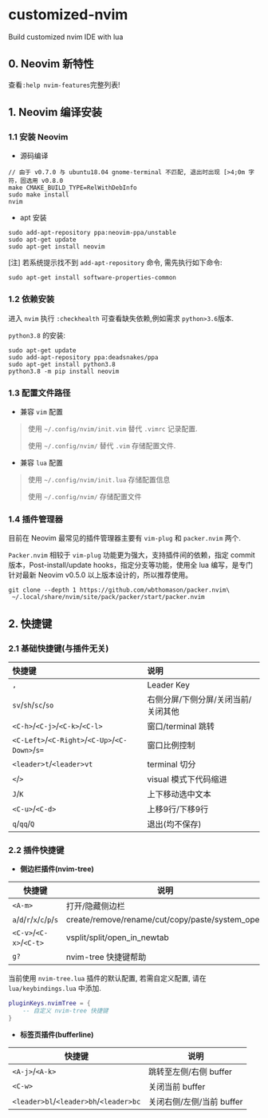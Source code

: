 # customized-nvim
Build customized nvim IDE with lua

## 0. Neovim 新特性

查看`:help nvim-features`完整列表!

## 1. Neovim 编译安装

### 1.1 安装 Neovim

- 源码编译

```shell
// 由于 v0.7.0 与 ubuntu18.04 gnome-terminal 不匹配, 退出时出现 [>4;0m 字符，固选用 v0.8.0
make CMAKE_BUILD_TYPE=RelWithDebInfo
sudo make install
nvim
```

- apt 安装

```shell
sudo add-apt-repository ppa:neovim-ppa/unstable
sudo apt-get update
sudo apt-get install neovim
```

[注] 若系统提示找不到 `add-apt-repository` 命令, 需先执行如下命令:

```shell
sudo apt-get install software-properties-common
```

### 1.2 依赖安装

进入 `nvim` 执行 `:checkhealth` 可查看缺失依赖,例如需求 `python>3.6`版本.

`python3.8` 的安装:

```shell
sudo apt-get update
sudo add-apt-repository ppa:deadsnakes/ppa
sudo apt-get install python3.8
python3.8 -m pip install neovim
```

### 1.3 配置文件路径

- 兼容 `vim` 配置

> 使用 `~/.config/nvim/init.vim` 替代 `.vimrc` 记录配置.
>
> 使用 `~/.config/nvim/` 替代 `.vim` 存储配置文件.

- 兼容 `lua` 配置

> 使用 `~/.config/nvim/init.lua` 存储配置信息
>
> 使用 `~/.config/nvim/` 存储配置文件

### 1.4 插件管理器

目前在 Neovim 最常见的插件管理器主要有 `vim-plug` 和 `packer.nvim` 两个.

`Packer.nvim` 相较于 `vim-plug` 功能更为强大，支持插件间的依赖，指定 commit 版本，Post-install/update hooks，指定分支等功能，使用全 lua 编写，是专门针对最新 Neovim v0.5.0 以上版本设计的，所以推荐使用。

```shell
git clone --depth 1 https://github.com/wbthomason/packer.nvim\
 ~/.local/share/nvim/site/pack/packer/start/packer.nvim
```

## 2. 快捷键

### 2.1 基础快捷键(与插件无关)

| 快捷键                                          | 说明                                |
| :---------------------------------------------- | :---------------------------------- |
| `,`                                             | Leader Key                          |
| `sv`/`sh`/`sc`/`so`                             | 右侧分屏/下侧分屏/关闭当前/关闭其他 |
| `<C-h>`/`<C-j>`/`<C-k>`/`<C-l>`                 | 窗口/terminal 跳转                  |
| `<C-Left>`/`<C-Right>`/`<C-Up>`/`<C-Down>`/`s=` | 窗口比例控制                        |
| `<leader>t`/`<leader>vt`                        | terminal 切分                       |
| `<`/`>`                                         | visual 模式下代码缩进               |
| `J`/`K`                                         | 上下移动选中文本                    |
| `<C-u>`/`<C-d>`                                 | 上移9行/下移9行                     |
| `q`/`qq`/`Q`                                    | 退出(均不保存)                      |

### 2.2 插件快捷键

- **侧边栏插件(nvim-tree)**

| 快捷键                      | 说明                                            |
| --------------------------- | ----------------------------------------------- |
| `<A-m>`                     | 打开/隐藏侧边栏                                 |
| `a`/`d`/`r`/`x`/`c`/`p`/`s` | create/remove/rename/cut/copy/paste/system_open |
| `<C-v>`/`<C-x>`/`<C-t>`     | vsplit/split/open_in_newtab                     |
| `g?`                        | nvim-tree 快捷键帮助                            |

当前使用 `nvim-tree.lua` 插件的默认配置, 若需自定义配置, 请在 `lua/keybindings.lua` 中添加.

```lua
pluginKeys.nvimTree = {
    -- 自定义 nvim-tree 快捷键
}
```

- **标签页插件(bufferline)**

| 快捷键                                 | 说明                      |
| -------------------------------------- | ------------------------- |
| `<A-j>`/`<A-k>`                        | 跳转至左侧/右侧 buffer    |
| `<C-w>`                                | 关闭当前 buffer           |
| `<leader>bl`/`<leader>bh`/`<leader>bc` | 关闭右侧/左侧/当前 buffer |
